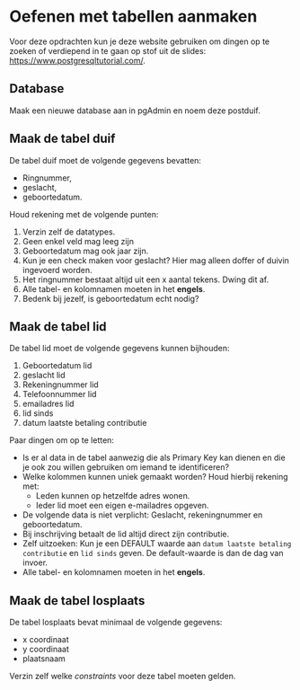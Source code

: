 # Oefenen met tabellen aanmaken
Voor deze opdrachten kun je deze website gebruiken om dingen op te zoeken of verdiepend in te gaan op stof uit de
slides: https://www.postgresqltutorial.com/.


## Database
Maak een nieuwe database aan in pgAdmin en noem deze postduif.

## Maak de tabel duif
De tabel duif moet de volgende gegevens bevatten:
 * Ringnummer,
 * geslacht,
 * geboortedatum.

Houd rekening met de volgende punten:
 1. Verzin zelf de datatypes.
 1. Geen enkel veld mag leeg zijn
 1. Geboortedatum mag ook jaar zijn.
 1. Kun je een check maken voor geslacht? Hier mag alleen doffer of duivin ingevoerd worden.
 1. Het ringnummer bestaat altijd uit een x aantal tekens. Dwing dit af.
 1. Alle tabel- en kolomnamen moeten in het **engels**.
 1. Bedenk bij jezelf, is geboortedatum echt nodig?

## Maak de tabel lid
De tabel lid moet de volgende gegevens kunnen bijhouden:
1. Geboortedatum lid
1. geslacht lid
1. Rekeningnummer lid
1. Telefoonnummer lid
1. emailadres lid
1. lid sinds
1. datum laatste betaling contributie

Paar dingen om op te letten:
 * Is er al data in de tabel aanwezig die als Primary Key kan dienen en die je ook zou willen gebruiken om iemand te
   identificeren?
 * Welke kolommen kunnen uniek gemaakt worden? Houd hierbij rekening met:
   * Leden kunnen op hetzelfde adres wonen.
   * Ieder lid moet een eigen e-mailadres opgeven.
 * De volgende data is niet verplicht: Geslacht, rekeningnummer en geboortedatum.
 * Bij inschrijving betaalt de lid altijd direct zijn contributie.
 * Zelf uitzoeken: Kun je een DEFAULT waarde aan `datum laatste betaling contributie` en `lid sinds` geven. De default-waarde
   is dan de dag van invoer.
 * Alle tabel- en kolomnamen moeten in het **engels**.
   
## Maak de tabel losplaats
De tabel losplaats bevat minimaal de volgende gegevens:
* x coordinaat
* y coordinaat
* plaatsnaam

Verzin zelf welke *constraints* voor deze tabel moeten gelden.

